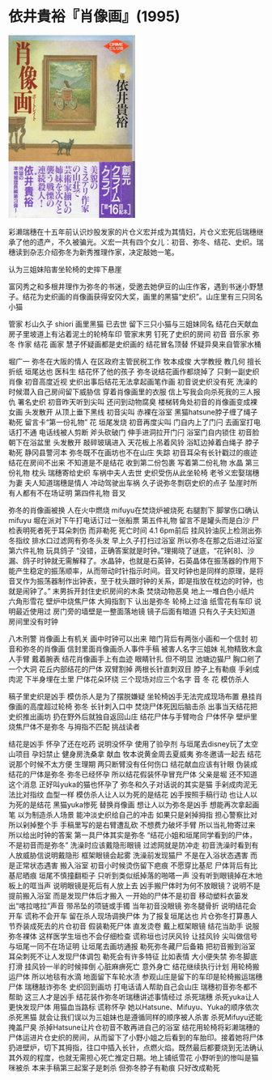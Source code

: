 # 依井貴裕『肖像画』(1995)

<img src=images/1995_cover.jpg width=250/>

彩濑瑞穗在十五年前认识炒股发家的片仓义宏并成为其情妇，片仓义宏死后瑞穗继承了他的遗产，不久被骗光。义宏一共有四个女儿：初音、弥冬、结花、史织。瑞穗读到杂志介绍弥冬为新秀推理作家，决定敲她一笔。

认为三姐妹陷害坐轮椅的史摔下悬崖

富冈秀之和多根井理作为弥冬的书迷，受邀去她伊豆的山庄作客，遇到书迷小野慧子。结花为史织画的肖像画获得安冈大奖，画里的黑猫“史织”。山庄里有三只同名小猫

管家 杉山久子
shiori 画里黑猫 已去世 留下三只小猫与三姐妹同名
结花白天献血
房子里坡道上有沾着泥土的轮椅车印
管家末男 钉死了史织的房间
初音 音乐家
弥冬 作家
结花 画家
慧子怀疑画都是史织画的 结花冒名顶替
怀疑异臭来自管家水桶

堀广一 弥冬在大阪的情人 在区政府主管民税工作
牧本成俊 大学教授 教几何 擅长折纸
垣尾达也 医科生 结花怀了他的孩子
弥冬说结花画作都烧掉了 只剩一副史织肖像
初音高度近视
史织出事后结花无法拿起画笔作画
初音说史织没有死 洗澡的时候潜入自己房间留下威胁信 穿着肖像画里的衣服
信上写我会向杀死我的三人报仇 署名史织
初音昨天听到尖叫 还问到动物腐臭
楼梯转角处初音的肖像画变成裸女画 头发散开 从顶上垂下黑线
初音尖叫 赤裸在浴室 黑猫hatsune脖子缠了绳子勒死
留言卡“第一份礼物” 花
垣尾发烧
初音再度尖叫 门自内上了门闩 去画室打电话打不通 电话线被人剪断
斧头砍破门 伸手进洞拉开门闩
浴室门自内锁住 初音脸朝下在浴盆里 头发散开 敲碎玻璃进入 天花板上吊着风铃
浴缸边掉着白绳子 脖子勒死
静冈县警河本
弥冬既不在画坊也不在山庄 失踪
初音耳朵有长针戳过的痕迹
结花在房间不出来 不知道是不是结花
收到第二份包裹 写着第二份礼物 水晶
第三份礼物 枕头
瑞穗寄给史织
车祸中夫人去世 史织受伤从此坐轮椅 老爷义宏娶瑞穗为妻
夫人知道瑞穗是情人 冲动驾驶出车祸
久子说弥冬剽窃史织的点子
坠崖时所有人都有不在场证明
第四件礼物 音叉

弥冬的肖像画被换 人在火中燃烧
mifuyu在焚烧炉被烧死
右腿割下 脚掌伤口确认mifuyu
堀在派对下午打电话订过一张船票
第五件礼物 留言不是罐头而是白沙
尸检表明死者死于耳朵刺伤 而非勒死
死亡时间 4.1 6pm前后
挂风铃油灰上检测出弥冬指纹 排水口过滤网有弥冬头发 早上久子打扫过浴室 所以弥冬在那之后进过浴室
第六件礼物 玩具鸽子
“没错，正确答案就是时钟。”理揭晓了谜底，“花钟[8]、沙漏、鸽子时钟就无需解释了。水晶钟，也就是石英钟，石英晶体在振荡器的作用下能产生稳定的振荡顺率，从而带动时针指示时间。音叉时钟也是同样的原理，是将音叉作为振荡器制作出钟表，至于枕头跟时钟的关系，即是指放在枕边的时钟，也就是闹钟了。”
末男拆开封住史织房间的木条 焚烧动物恶臭
地上一堆白色小纸片 六角形雪花
壁炉中烧焦尸体 大拇指割下 认出是弥冬
轮椅上过油 纸雪花有车印 说明最近使用过
房门旁的墙壁是一整面落地镜
镜子后面有暗道 只有久子夫妇知道 房间里没有时钟

八木刑警
肖像画上有机关 画中时钟可以出来 暗门背后有两张小画和一个信封 初音和弥冬的肖像画 信封里面肖像画杀人事件手稿 被害人名字三姐妹
礼物精致木盒 人手臂 戴着腕表
结花肖像画手上有血迹 眼睛针扎 但不明显
池塘边猫尸 胸口剜了一个大洞
花丘内部结花的尸体 双臂割掉 两根长针直刺双目 脖子上有勒痕 手剁成肉泥 下半身埋在土里
尸体花朵环绕
三个现场对应三个名字 音 冬 花
模仿杀人

稿子里史织是凶手 模仿杀人是为了摆脱嫌疑 坐轮椅凶手无法完成现场布置
悬挂肖像画的高度超过轮椅
弥冬 长针刺入口中
焚烧尸体死因后脑击杀
出事当天结花把史织推出画坊 扔在野外后就独自返回山庄
结花尸体与手臂吻合 尸体怀孕
壁炉里烧焦尸体不是弥冬 与拇指不匹配
挑战读者

结花是凶手
怀孕了还在吃药 说明没怀孕
使用了验孕剂
与垣尾去disney玩了太空山项目 孕妇禁止
健身房洗桑拿 献血
牧本说黄金周去夏威夷 弥冬邀请一起去 结花说那个时候不太方便 生理期
两只断臂没有任何伤口 结花献血应该有针眼
伪装成结花的尸体是弥冬 弥冬已经怀孕 所以结花假装怀孕冒充尸体 父亲是堀 还不知道这个消息
正好叫yuka的猫也怀孕了 弥冬和久子对话说的其实是猫
手剁成肉泥无法比对指纹 血型一样
模仿杀人让人以为死的是结花
凶手按照手稿行动 也让人以为死的是结花 黑猫yuka惨死 替换肖像画
想让人以为弥冬是凶手
想能再次拿起画笔 以为制造杀人场景 能冲淡史织给自己的冲击
如果只是剁掉拇指 担心警察比对 所以剁掉整个手 手稿里写的是右臂遭乱砍
不想费力破坏手臂 所以当礼物寄过来 所以给出时钟的答案
第一具尸体其实是弥冬
“结花小姐和垣尾同学看到的尸体，不是初音而是弥冬”
洗澡时应该戴隐形眼镜 过滤网就是防冲走 初音洗澡时看到有人放威胁信说明戴隐形 框架眼镜会起雾
洗澡前发现猫尸
不是在入浴状态遇害 而是正常状态遇害 搬入浴室
初音小时候烫伤留下疤痕 不愿穿比基尼
尸体背后有比基尼晒痕
垣尾不慎撞翻柜子 只听到类似纸掉落的啪嗒一声 没有听到眼镜掉在木地板上的哐当声 说明眼镜是死后有人放上去
凶手搬尸体时为何不放眼镜？说明不是提前搬入浴室 而是发现尸体后才搬入 一开始的尸体不是初音
移动塑料衣篓发出“喀拉喀拉”声音 带吊坠的项链或手镯
当年初音没眼镜 弥冬腿骨折 说明结花会开车 谎称不会开车 留在杀人现场调换尸体
为了报复垣尾达也 片仓弥冬打算愚人节乔装成死去的片仓初音 
假装勒死尸体 直发烫卷 戴上框架眼镜
结花当助手 说服弥冬裸体 这样医学生垣也不会仔细检查 谎称垣也讨厌风铃 让挂风铃
尖叫做信号 与垣尾一同不在场证明 让垣尾去画坊通报 勒死弥冬藏尸后备箱 把初音搬到浴室
耳朵刺死不让人发现尸体调包 勒死会有许多特征 比如表情 大小便失禁
弥冬脚底打滑 挂风铃一半的时候摔倒 心脏麻痹死亡 意外身亡
结花继续执行计划
用轮椅搬运尸体 所以地毯有水滴 地面留下车轮水渍
参观山庄是留下的车印是轮椅搬运瑞穗尸体 瑞穗敲诈弥冬
史织回到画坊 打电话请人帮助自己会山庄 瑞穗初音弥冬都不帮助 这三人才是凶手 结花装作弥冬听瑞穗讲述事情经过 杀死瑞穗
杀死yuka让人更快发现尸体 用猫血当路标
谎称怀孕
她以Hatsune、Mifuyu、Yuka的顺序依次杀死黑猫 就会让我们误以为三姐妹也是遵循同样的顺序被人杀害
杀死Mifuyu还能掩盖尸臭
杀掉Hatsune让片仓初音不敢再进自己的浴室
结花用轮椅将彩濑瑞穗的尸体运进片仓史织的房间，从而留下了小野小姐之后看到的车胎印。接着她将尸体扔进壁炉，切下其拇指，往口中插入长针，点燃火焰。既然最后都要烧到无法确认其外观的程度，也就无需担心死亡推定日期。地上铺纸雪花
小野听到的惨叫是猫咪被杀
本来手稿第三起案子是刺杀 但弥冬脖子有勒痕 只好改成勒死
